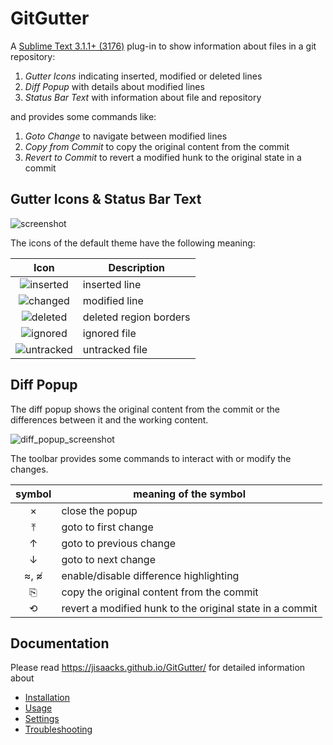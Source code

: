 # GitGutter

A [Sublime Text 3.1.1+ (3176)](http://www.sublimetext.com) plug-in to show information about files in a git repository:

1. _Gutter Icons_ indicating inserted, modified or deleted lines
2. _Diff Popup_ with details about modified lines
3. _Status Bar Text_ with information about file and repository

and provides some commands like:

1. _Goto Change_ to navigate between modified lines
2. _Copy from Commit_ to copy the original content from the commit
3. _Revert to Commit_ to revert a modified hunk to the original state in a commit


## Gutter Icons & Status Bar Text

![screenshot](docs/assets/images/gutter_and_status.gif)

The icons of the default theme have the following meaning:

 Icon          | Description
:-------------:|-------------------------
![inserted][]  | inserted line
![changed][]   | modified line
![deleted][]   | deleted region borders
![ignored][]   | ignored file
![untracked][] | untracked file

[changed]: <docs/assets/images/gutter_changed.png>
[deleted]: <docs/assets/images/gutter_deleted.png>
[ignored]: <docs/assets/images/gutter_ignored.png>
[inserted]: <docs/assets/images/gutter_inserted.png>
[untracked]: <docs/assets/images/gutter_untracked.png>


## Diff Popup

The diff popup shows the original content from the commit or the differences between it and the working content.

![diff_popup_screenshot](docs/assets/images/diff_popup.gif)

The toolbar provides some commands to interact with or modify the changes.

 symbol | meaning of the symbol
 :-----:| ---------------------------------------
 ×      | close the popup
 ⤒      | goto to first change
 ↑      | goto to previous change
 ↓      | goto to next change
 ≈, ≉   | enable/disable difference highlighting
 ⎘      | copy the original content from the commit
 ⟲      | revert a modified hunk to the original state in a commit


## Documentation

Please read https://jisaacks.github.io/GitGutter/ for detailed information about

- [Installation](https://jisaacks.github.io/GitGutter/install)
- [Usage](https://jisaacks.github.io/GitGutter/usage)
- [Settings](https://jisaacks.github.io/GitGutter/settings)
- [Troubleshooting](https://jisaacks.github.io/GitGutter/troubleshooting)
